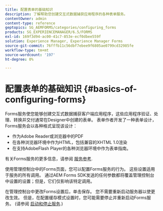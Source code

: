 ```yaml
---
title: 配置表单的基础知识
description: 了解帮助您创建交互式数据捕获应用程序的各种表单服务。
contentOwner: admin
content-type: reference
geptopics: SG_AEMFORMS/categories/configuring_forms
products: SG_EXPERIENCEMANAGER/6.5/FORMS
exl-id: 169f3d94-ac00-41c7-853e-ecf0dbee559f
solution: Experience Manager, Experience Manager Forms
source-git-commit: 76fffb11c56dbf7ebee9f6805ae0799cd32985fe
workflow-type: tm+mt
source-wordcount: '197'
ht-degree: 0%

---
```


# 配置表单的基础知识 {#basics-of-configuring-forms}

Forms服务使您能够创建交互式数据捕获客户端应用程序，这些应用程序验证、处理、转换并交付通常在Designer中创建的表单。 表单作者开发了一种表单设计，Forms服务会以各种格式呈现该设计：

* 作为Adobe Reader或浏览器中的PDF
* 在各种浏览器环境中作为HTML，包括兼容的XHTML 1.0渲染
* 在支持AdobeFlash Player的各种浏览器环境中作为表单指南。

有关Forms服务的更多信息，请参阅 [服务参考](https://www.adobe.com/go/learn_aemforms_services_63).

使用管理控制台中的Forms页面，您可以配置Forms服务的行为。 这些设置适用于服务的所有调用。 通过AEM Forms SDK发送的任何参数都将覆盖管理控制台中设置的设置；但是，它们仅影响该特定调用。

在管理控制台中更改Forms设置后，单击保存。 您不需要重新启动服务器以使更改生效。 但是，在配置缓存模式设置时，您可能需要停止并重新启动Forms服务。 (请参阅 [启动和停止服务](/help/forms/using/admin-help/starting-stopping-services.md#starting-and-stopping-services).)
